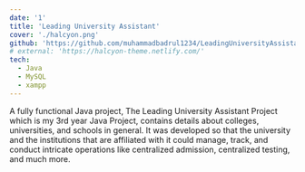 ```yaml
---
date: '1'
title: 'Leading University Assistant'
cover: './halcyon.png'
github: 'https://github.com/muhammadbadrul1234/LeadingUniversityAssistant'
# external: 'https://halcyon-theme.netlify.com/'
tech:
  - Java
  - MySQL
  - xampp
---
```


A fully functional Java project, The Leading University Assistant Project which is my 3rd year Java Project, contains details about colleges, universities, and schools in general. It was developed so that the university and the institutions that are affiliated with it could manage, track, and conduct intricate operations like centralized admission, centralized testing, and much more.
